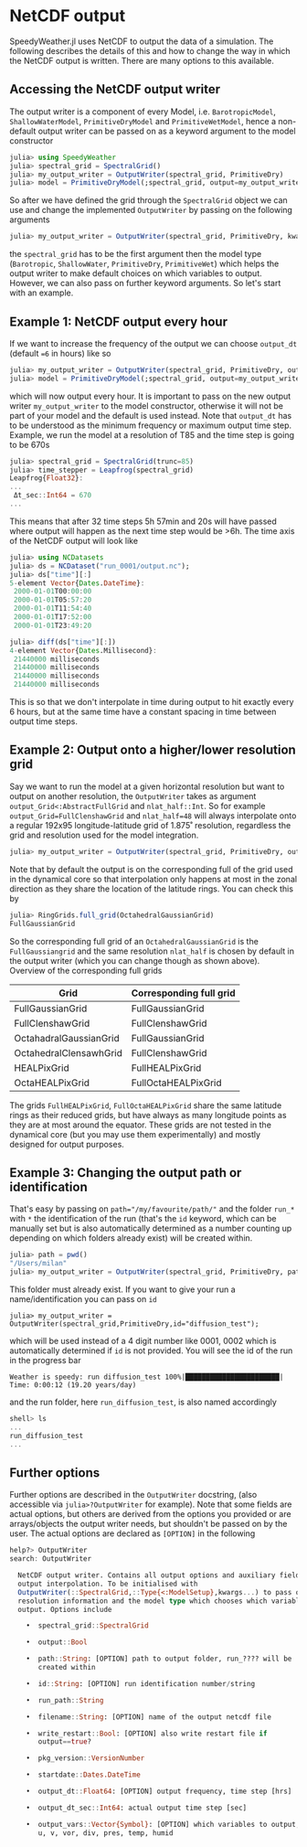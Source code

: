 # NetCDF output

SpeedyWeather.jl uses NetCDF to output the data of a simulation.
The following describes the details of this and how to change the way in which the NetCDF output is written.
There are many options to this available.

## Accessing the NetCDF output writer

The output writer is a component of every Model, i.e. `BarotropicModel`, `ShallowWaterModel`, `PrimitiveDryModel` and `PrimitiveWetModel`, hence a non-default output writer can be passed on as a keyword argument to the model constructor

```julia
julia> using SpeedyWeather
julia> spectral_grid = SpectralGrid()
julia> my_output_writer = OutputWriter(spectral_grid, PrimitiveDry)
julia> model = PrimitiveDryModel(;spectral_grid, output=my_output_writer)
```

So after we have defined the grid through the `SpectralGrid` object we can use and change
the implemented `OutputWriter` by passing on the following arguments
```julia
julia> my_output_writer = OutputWriter(spectral_grid, PrimitiveDry, kwargs...)
```
the `spectral_grid` has to be the first argument then the model type
(`Barotropic`, `ShallowWater`, `PrimitiveDry`, `PrimitiveWet`)
which helps the output writer to make default choices on which variables to output. However, we can
also pass on further keyword arguments. So let's start with an example.

## Example 1: NetCDF output every hour

If we want to increase the frequency of the output we can choose `output_dt` (default `=6` in hours) like so
```julia
julia> my_output_writer = OutputWriter(spectral_grid, PrimitiveDry, output_dt=1)
julia> model = PrimitiveDryModel(;spectral_grid, output=my_output_writer)
```
which will now output every hour. It is important to pass on the new output writer `my_output_writer` to the
model constructor, otherwise it will not be part of your model and the default is used instead.
Note that `output_dt` has to be understood as the minimum frequency or maximum output time step.
Example, we run the model at a resolution of T85 and the time step is going to be 670s
```julia
julia> spectral_grid = SpectralGrid(trunc=85)
julia> time_stepper = Leapfrog(spectral_grid)
Leapfrog{Float32}:
...
 Δt_sec::Int64 = 670
...
```
This means that after 32 time steps 5h 57min and 20s will have passed where output will happen as
the next time step would be >6h. The time axis of the NetCDF output will look like
```julia
julia> using NCDatasets
julia> ds = NCDataset("run_0001/output.nc");
julia> ds["time"][:]
5-element Vector{Dates.DateTime}:
 2000-01-01T00:00:00
 2000-01-01T05:57:20
 2000-01-01T11:54:40
 2000-01-01T17:52:00
 2000-01-01T23:49:20

julia> diff(ds["time"][:])
4-element Vector{Dates.Millisecond}:
 21440000 milliseconds
 21440000 milliseconds
 21440000 milliseconds
 21440000 milliseconds
```
This is so that we don't interpolate in time during output to hit exactly every 6 hours, but at
the same time have a constant spacing in time between output time steps.

## Example 2: Output onto a higher/lower resolution grid

Say we want to run the model at a given horizontal resolution but want to output on another resolution,
the `OutputWriter` takes as argument `output_Grid<:AbstractFullGrid` and `nlat_half::Int`.
So for example `output_Grid=FullClenshawGrid` and `nlat_half=48` will always interpolate onto a
regular 192x95 longitude-latitude grid of 1.875˚ resolution, regardless the grid and resolution used
for the model integration.
```julia
julia> my_output_writer = OutputWriter(spectral_grid, PrimitiveDry, output_Grid=FullClenshawGrid, nlat_half=48)
```
Note that by default the output is on the corresponding full of the grid used in the dynamical core
so that interpolation only happens at most in the zonal direction as they share the location of the
latitude rings. You can check this by
```julia
julia> RingGrids.full_grid(OctahedralGaussianGrid)
FullGaussianGrid
```
So the corresponding full grid of an `OctahedralGaussianGrid` is the `FullGaussiangrid` and the same resolution
`nlat_half` is chosen by default in the output writer (which you can change though as shown above).
Overview of the corresponding full grids

| Grid | Corresponding full grid |
| ---  | ----------------------- |
| FullGaussianGrid | FullGaussianGrid |
| FullClenshawGrid | FullClenshawGrid |
| OctahadralGaussianGrid | FullGaussianGrid |
| OctahedralClensawhGrid | FullClenshawGrid |
| HEALPixGrid | FullHEALPixGrid |
| OctaHEALPixGrid | FullOctaHEALPixGrid |

The grids `FullHEALPixGrid`, `FullOctaHEALPixGrid` share the same latitude rings as their reduced grids,
but have always as many longitude points as they are at most around the equator. These grids are not
tested in the dynamical core (but you may use them experimentally) and mostly designed for output purposes.

## Example 3: Changing the output path or identification

That's easy by passing on `path="/my/favourite/path/"` and the folder `run_*` with `*` the identification
of the run (that's the `id` keyword, which can be manually set but is also automatically determined as a
number counting up depending on which folders already exist) will be created within.
```julia
julia> path = pwd()
"/Users/milan"
julia> my_output_writer = OutputWriter(spectral_grid, PrimitiveDry, path=path)
```
This folder must already exist. If you want to give your run a name/identification you can pass on `id`
```
julia> my_output_writer = OutputWriter(spectral_grid,PrimitiveDry,id="diffusion_test");
```
which will be used instead of a 4 digit number like 0001, 0002 which is automatically determined if
`id` is not provided. You will see the id of the run in the progress bar
```
Weather is speedy: run diffusion_test 100%|███████████████████████| Time: 0:00:12 (19.20 years/day)
```
and the run folder, here `run_diffusion_test`, is also named accordingly
```julia
shell> ls
...
run_diffusion_test
...
```

## Further options

Further options are described in the `OutputWriter` docstring, (also accessible via `julia>?OutputWriter` for example).
Note that some fields are actual options, but others are derived from the options you provided or are
arrays/objects the output writer needs, but shouldn't be passed on by the user.
The actual options are declared as `[OPTION]` in the following

```julia
help?> OutputWriter
search: OutputWriter

  NetCDF output writer. Contains all output options and auxiliary fields for
  output interpolation. To be initialised with
  OutputWriter(::SpectralGrid,::Type{<:ModelSetup},kwargs...) to pass on the
  resolution information and the model type which chooses which variables to
  output. Options include

    •  spectral_grid::SpectralGrid

    •  output::Bool

    •  path::String: [OPTION] path to output folder, run_???? will be
       created within

    •  id::String: [OPTION] run identification number/string

    •  run_path::String

    •  filename::String: [OPTION] name of the output netcdf file

    •  write_restart::Bool: [OPTION] also write restart file if
       output==true?

    •  pkg_version::VersionNumber

    •  startdate::Dates.DateTime

    •  output_dt::Float64: [OPTION] output frequency, time step [hrs]

    •  output_dt_sec::Int64: actual output time step [sec]

    •  output_vars::Vector{Symbol}: [OPTION] which variables to output,
       u, v, vor, div, pres, temp, humid
```